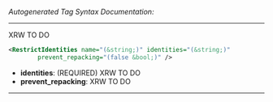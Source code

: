 <!-- THIS IS AN AUTOGENERATED FILE: Don't edit it directly, instead change the schema definition in the code itself. -->

_Autogenerated Tag Syntax Documentation:_

---
XRW TO DO

```xml
<RestrictIdentities name="(&string;)" identities="(&string;)"
        prevent_repacking="(false &bool;)" />
```

-   **identities**: (REQUIRED) XRW TO DO
-   **prevent_repacking**: XRW TO DO

---
